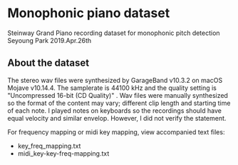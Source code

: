 # Monophonic piano dataset
Steinway Grand Piano recording dataset for monophonic pitch detection
Seyoung Park 2019.Apr.26th

## About the dataset
The stereo wav files were synthesized by GarageBand v10.3.2 on macOS Mojave v10.14.4. The samplerate is 44100 kHz and the quality setting is "Uncompressed 16-bit (CD Quality)" . Wav files were manually synthesized so the format of the content may vary; different clip length and starting time of each note. I played notes on keyboards so the recordings should have equal velocity and similar envelop. However, I did not verify the statement. 

For frequency mapping or midi key mapping, view accompanied text files:

- key_freq_mapping.txt
- midi_key-key-freq-mapping.txt

